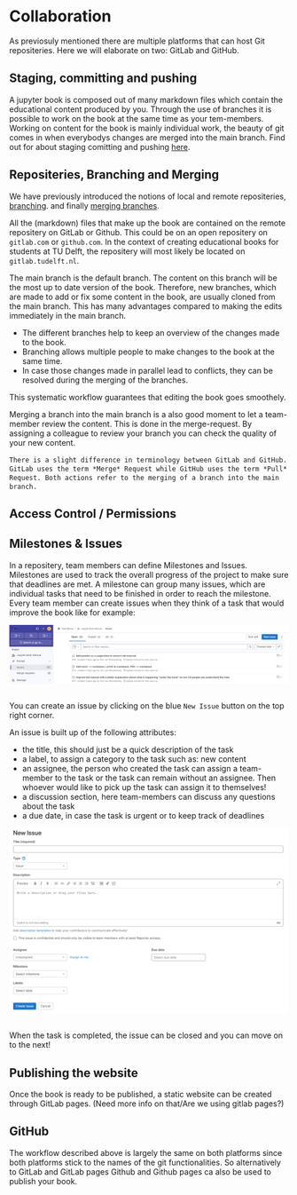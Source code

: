 # Collaboration

As previosuly mentioned there are multiple platforms that can host Git repositeries. Here we will elaborate on two: GitLab and GitHub.

## Staging, committing and pushing

A jupyter book is composed out of many markdown files which contain the educational content produced by you. Through the use of branches it is possible to work on the book at the same time as your tem-members. Working on content for the book is mainly individual work, the beauty of git comes in when everybodys changes are merged into the main branch. Find out for about staging comitting and pushing [here](/book/installation-and-setup/git-stage-commit-push.md).

## Repositeries, Branching and Merging

We have previously introduced the notions of local and remote repositeries, [branching](/book/installation-and-setup/git-branch.md). and finally [merging branches](/book/installation-and-setup/git-merge.md).

All the (markdown) files that make up the book are contained on the remote repositery on GitLab or Github. This could be on an open repositery on `gitlab.com` or `github.com`. In the context of creating educational books for students at TU Delft, the repositery will most likely be located on `gitlab.tudelft.nl`.

The main branch is the default branch. The content on this branch will be the most up to date version of the book. Therefore, new branches, which are made to add or fix some content in the book, are usually cloned from the main branch. This has many advantages compared to making the edits immediately in the main branch. 
- The different branches help to keep an overview of the changes made to the book. 
- Branching allows multiple people to make changes to the book at the same time. 
- In case those changes made in parallel lead to conflicts, they can be resolved during the merging of the branches. 

This systematic workflow guarantees that editing the book goes smoothely. 

Merging a branch into the main branch is a also good moment to let a team-member review the content. This is done in the merge-request. By assigning a colleague to review your branch you can check the quality of your new content. 

```{note}
There is a slight difference in terminology between GitLab and GitHub. GitLab uses the term *Merge* Request while GitHub uses the term *Pull* Request. Both actions refer to the merging of a branch into the main branch.
```
## Access Control / Permissions

## Milestones & Issues

In a repositery, team members can define Milestones and Issues. Milestones are used to track the overall progress of the project to make sure that deadlines are met. A milestone can group many issues, which are individual tasks that need to be finished in order to reach the milestone. Every team member can create issues when they think of a task that would improve the book like for example: 

<img src="figures/Issues.png" alt="New Issue" width="1000" style="display:block; margin-left:auto; margin-right:auto;"> <br>

You can create an issue by clicking on the blue `New Issue` button on the top right corner.

An issue is built up of the following attributes:
- the title, this should just be a quick description of the task 
- a label, to assign a category to the task such as: new content
- an assignee, the person who created the task can assign a team-member to the task or the task can remain without an assignee. Then whoever would like to pick up the task can assign it to themselves!
- a discussion section, here team-members can discuss any questions about the task
- a due date, in case the task is urgent or to keep track of deadlines

<img src="figures/New_Issue_GitLab.png" alt="New Issue" width="600" style="display:block; margin-left:auto; margin-right:auto;"> <br>

When the task is completed, the issue can be closed and you can move on to the next!

## Publishing the website

Once the book is ready to be published, a static website can be created through GitLab pages. (Need more info on that/Are we using gitlab pages?)

## GitHub

The workflow described above is largely the same on both platforms since both platforms stick to the names of the git functionalities. So alternatively to GitLab and GitLab pages Github and Github pages ca also be used to publish your book.
